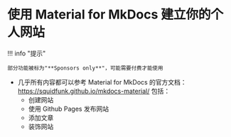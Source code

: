 # 使用 Material for MkDocs 建立你的个人网站

!!! info "提示"

    部分功能被标为"**Sponsors only**"，可能需要付费才能使用

- 几乎所有内容都可以参考 Material for MkDocs 的官方文档：<https://squidfunk.github.io/mkdocs-material/> 包括：
    - 创建网站
    - 使用 Github Pages 发布网站
    - 添加文章
    - 装饰网站
